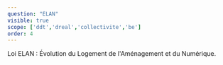 ```yaml
---
question: "ELAN"
visible: true
scope: ['ddt','dreal','collectivite','be']
order: 4
---
```

Loi ELAN : Évolution du Logement de l'Aménagement et du Numérique.

